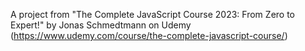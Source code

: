 A project from "The Complete JavaScript Course 2023: From Zero to Expert!" by Jonas Schmedtmann on Udemy (https://www.udemy.com/course/the-complete-javascript-course/)